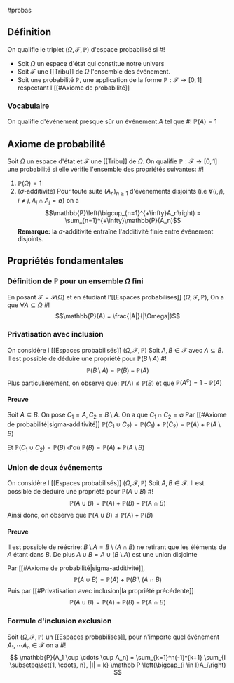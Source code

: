 #probas
## Définition
On qualifie le triplet $(\Omega, \mathcal{F}, \mathbb{P})$ d'espace probabilisé si #!
- Soit $\Omega$ un espace d'état qui constitue notre univers
- Soit $\mathcal{F}$ une [[Tribu]] de $\Omega$ l'ensemble des événement.
- Soit une probabilité $\mathbb{P}$, une application de la forme $\mathbb{P} : \mathcal{F} \to [0,1]$ respectant l'[[#Axiome de probabilité]]
<!--ID: 1707586301874-->

### Vocabulaire
On qualifie d'événement presque sûr un événement $A$ tel que #!
$\mathbb P(A) = 1$
<!--ID: 1707592075745-->

## Axiome de probabilité
Soit $\Omega$ un espace d'état et $\mathcal{F}$ une [[Tribu]] de $\Omega$. On qualifie $\mathbb{P} : \mathcal{F} \to [0,1]$ une probabilité si elle vérifie l'ensemble des propriétés suivantes: #!
1. $\mathbb{P}(\Omega) = 1$
2. ($\sigma$-additivité) Pour toute suite $(A_n)_{n\geq 1}$ d'événements disjoints (i.e $\forall (i,j), i \not = j, A_i \cap A_j = \emptyset$) on a $$\mathbb{P}\left(\bigcup_{n=1}^{+\infty}A_n\right) = \sum_{n=1}^{+\infty}\mathbb{P}(A_n)$$
**Remarque:** la $\sigma$-additivité entraîne l'additivité finie entre événement disjoints.
<!--ID: 1707586321110-->

## Propriétés fondamentales

### Définition de $\mathbb P$ pour un ensemble $\Omega$ fini
En posant $\mathcal{F} = \mathcal{P}(\Omega)$ et en étudiant l'[[Espaces probabilisés]] $(\Omega, \mathcal{F}, \mathbb{P})$, On a que $\forall A \subseteq \Omega$ #!
$$\mathbb{P}(A) = \frac{|A|}{|\Omega|}$$
<!--ID: 1707605523404-->


### Privatisation avec inclusion
On considère l'[[Espaces probabilisés]] $(\Omega, \mathcal{F}, \mathbb{P})$ Soit $A,B \in \mathcal{F}$ avec $A \subseteq B$. Il est possible de déduire une propriété pour $\mathbb{P}(B \setminus A)$ #!
$$ \mathbb{P}(B \setminus A) = \mathbb P(B) - \mathbb P(A)$$
Plus particulièrement, on observe que: $\mathbb P(A) \leq \mathbb P(B)$ et que $\mathbb P(A^c) = 1 - \mathbb P(A)$ 
<!--ID: 1707588267113-->

#### Preuve
Soit $A \subseteq B$. On pose $C_1 = A, C_2 = B\setminus A$. On a que $C_1 \cap C_2 = \emptyset$
Par [[#Axiome de probabilité|sigma-additivité]] $\mathbb P(C_1 \cup C_2) = \mathbb P(C_1) + \mathbb P(C_2) = \mathbb P(A) + \mathbb{P}(A \setminus B)$ 

Et $\mathbb{P}(C_1 \cup C_2) = \mathbb P (B)$ d'où $\mathbb{P}(B)= \mathbb{P}(A) + \mathbb{P}(A \setminus B)$ 
$$\tag*{$\blacksquare$}$$

### Union de deux événements
On considère l'[[Espaces probabilisés]] $(\Omega, \mathcal{F}, \mathbb{P})$ Soit $A,B \in \mathcal{F}$. Il est possible de déduire une propriété pour $\mathbb{P}(A \cup B)$ #!
$$ \mathbb P(A \cup B) = \mathbb P(A) + \mathbb P(B) - \mathbb P(A \cap B) $$
Ainsi donc, on observe que $\mathbb P(A \cup B) \leq \mathbb P(A) + \mathbb P(B)$ 
<!--ID: 1707588800764-->

#### Preuve
Il est possible de réécrire: $B \setminus A = B \setminus (A \cap B)$ ne retirant que les éléments de $A$ étant dans $B$.
De plus $A \cup B = A \cup (B \setminus A)$ est une union disjointe

Par [[#Axiome de probabilité|sigma-additivité]],
$$\mathbb P(A \cup B) = \mathbb P(A) + \mathbb P(B \setminus (A \cap B)$$
Puis par [[#Privatisation avec inclusion|la propriété précédente]] 
$$\mathbb P(A \cup B) = \mathbb P(A) + \mathbb P(B) - \mathbb P (A \cap B)$$
$$\tag*{$\blacksquare$}$$

### Formule d'inclusion exclusion
Soit $(\Omega, \mathcal{F}, \mathbb{P})$ un [[Espaces probabilisés]], pour n'importe quel événement $A_1, \cdots A_n \in \mathcal{F}$ on a #!
$$ \mathbb{P}(A_1 \cup \cdots \cup A_n) = \sum_{k=1}^n(-1)^{k+1} \sum_{I \subseteq\set{1, \cdots, n}, |I| = k} \mathbb P \left(\bigcap_{i \in I}A_i\right) $$
<!--ID: 1707589371896-->

















